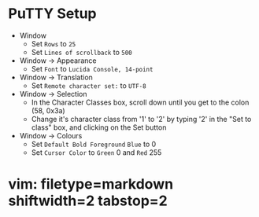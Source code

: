 # PuTTY Setup #

- Window
  - Set `Rows` to `25`
  - Set `Lines of scrollback` to `500`
- Window -> Appearance
  - Set `Font` to `Lucida Console, 14-point`
- Window -> Translation
  - Set `Remote character set:` to `UTF-8`
- Window -> Selection
  - In the Character Classes box, scroll down until you get to the colon (58,
    0x3a)
  - Change it's character class from '1' to '2' by typing '2' in the "Set to
    class" box, and clicking on the Set button
- Window -> Colours
  - Set `Default Bold Foreground` `Blue` to 0
  - Set `Cursor Color` to `Green` 0 and `Red` 255

# vim: filetype=markdown shiftwidth=2 tabstop=2
